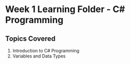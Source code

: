 # Week 1 Learning Folder - C# Programming

## Topics Covered

1. Introduction to C# Programming
2. Variables and Data Types
